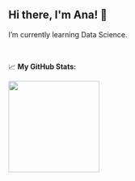 <!--
**AnaLincao/AnaLincao** is a ✨ _special_ ✨ repository because its `README.md` (this file) appears on your GitHub profile.
-->

## Hi there, I'm Ana! 👋

I’m currently learning Data Science.

</br>

📈 **My GitHub Stats:**
</div>
  <img height="180em" src="https://github-readme-stats.vercel.app/api/top-langs/?username=AnaLincao&layout=compact&langs_count=7&theme=dark"/>
</div>
